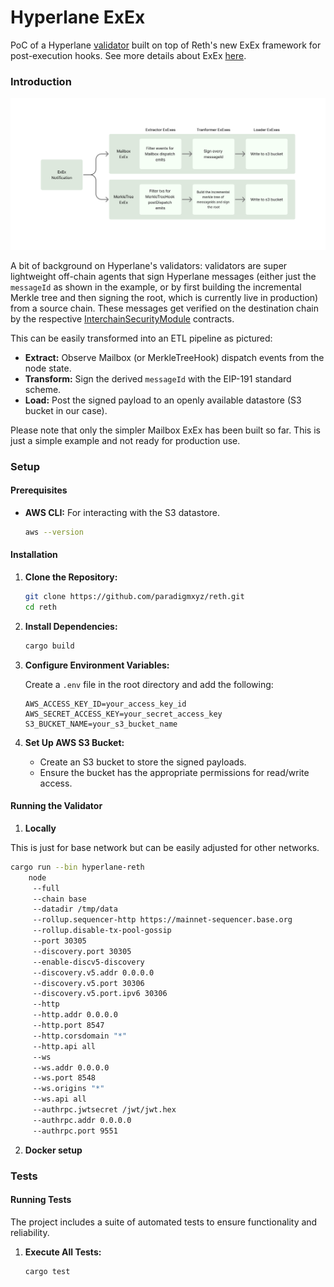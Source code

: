 # Hyperlane ExEx

PoC of a Hyperlane [validator](https://docs.hyperlane.xyz/docs/protocol/agents/validators) built on top of Reth's new ExEx framework for post-execution hooks. See more details about ExEx [here](https://www.paradigm.xyz/2024/05/reth-exex).

### Introduction

![Hyperlane ExEx ETL](./assets/hyperlane-exex.png)

A bit of background on Hyperlane's validators: validators are super lightweight off-chain agents that sign Hyperlane messages (either just the `messageId` as shown in the example, or by first building the incremental Merkle tree and then signing the root, which is currently live in production) from a source chain. These messages get verified on the destination chain by the respective [InterchainSecurityModule](https://docs.hyperlane.xyz/docs/reference/ISM/specify-your-ISM) contracts.

This can be easily transformed into an ETL pipeline as pictured:

- **Extract:** Observe Mailbox (or MerkleTreeHook) dispatch events from the node state.
- **Transform:** Sign the derived `messageId` with the EIP-191 standard scheme.
- **Load:** Post the signed payload to an openly available datastore (S3 bucket in our case).

Please note that only the simpler Mailbox ExEx has been built so far. This is just a simple example and not ready for production use.

### Setup

#### Prerequisites

- **AWS CLI:** For interacting with the S3 datastore.
  ```sh
  aws --version
  ```

#### Installation

1. **Clone the Repository:**

   ```sh
   git clone https://github.com/paradigmxyz/reth.git
   cd reth
   ```

2. **Install Dependencies:**

   ```sh
   cargo build
   ```

3. **Configure Environment Variables:**

   Create a `.env` file in the root directory and add the following:

   ```env
   AWS_ACCESS_KEY_ID=your_access_key_id
   AWS_SECRET_ACCESS_KEY=your_secret_access_key
   S3_BUCKET_NAME=your_s3_bucket_name
   ```

4. **Set Up AWS S3 Bucket:**

   - Create an S3 bucket to store the signed payloads.
   - Ensure the bucket has the appropriate permissions for read/write access.

#### Running the Validator

1. **Locally**

This is just for base network but can be easily adjusted for other networks.

   ```sh
   cargo run --bin hyperlane-reth
       node
        --full
        --chain base
        --datadir /tmp/data
        --rollup.sequencer-http https://mainnet-sequencer.base.org
        --rollup.disable-tx-pool-gossip
        --port 30305
        --discovery.port 30305
        --enable-discv5-discovery
        --discovery.v5.addr 0.0.0.0
        --discovery.v5.port 30306
        --discovery.v5.port.ipv6 30306
        --http
        --http.addr 0.0.0.0
        --http.port 8547
        --http.corsdomain "*"
        --http.api all
        --ws
        --ws.addr 0.0.0.0
        --ws.port 8548
        --ws.origins "*"
        --ws.api all
        --authrpc.jwtsecret /jwt/jwt.hex
        --authrpc.addr 0.0.0.0
        --authrpc.port 9551
   ```

2. **Docker setup**

### Tests

#### Running Tests

The project includes a suite of automated tests to ensure functionality and reliability.

1. **Execute All Tests:**
   ```sh
   cargo test
   ```


